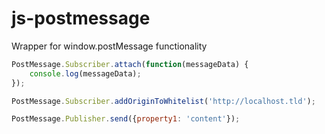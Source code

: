 js-postmessage
==============

Wrapper for window.postMessage functionality

```javascript
PostMessage.Subscriber.attach(function(messageData) {
    console.log(messageData);
});

PostMessage.Subscriber.addOriginToWhitelist('http://localhost.tld');

PostMessage.Publisher.send({property1: 'content'});
```
